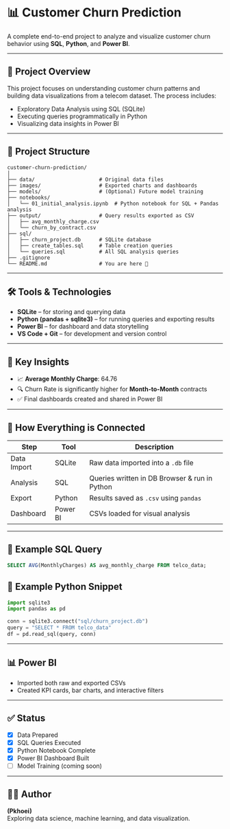 # 📊 Customer Churn Prediction

A complete end-to-end project to analyze and visualize customer churn behavior using **SQL**, **Python**, and **Power BI**.

---

## 🚀 Project Overview

This project focuses on understanding customer churn patterns and building data visualizations from a telecom dataset. The process includes:

- Exploratory Data Analysis using SQL (SQLite)
- Executing queries programmatically in Python
- Visualizing data insights in Power BI

---

## 🧱 Project Structure

```
customer-churn-prediction/
│
├── data/                     # Original data files
├── images/                   # Exported charts and dashboards
├── models/                   # (Optional) Future model training
├── notebooks/
│   └── 01_initial_analysis.ipynb  # Python notebook for SQL + Pandas analysis
├── output/                   # Query results exported as CSV
│   ├── avg_monthly_charge.csv
│   └── churn_by_contract.csv
├── sql/
│   ├── churn_project.db      # SQLite database
│   ├── create_tables.sql     # Table creation queries
│   └── queries.sql           # All SQL analysis queries
├── .gitignore
└── README.md                 # You are here 🚀
```

---

## 🛠️ Tools & Technologies

- **SQLite** – for storing and querying data  
- **Python (pandas + sqlite3)** – for running queries and exporting results  
- **Power BI** – for dashboard and data storytelling  
- **VS Code + Git** – for development and version control  

---

## 📌 Key Insights

- 📈 **Average Monthly Charge**: 64.76  
- 🔍 Churn Rate is significantly higher for **Month-to-Month** contracts  
- ✅ Final dashboards created and shared in Power BI

---

## 🔗 How Everything is Connected

| Step         | Tool        | Description |
|--------------|-------------|-------------|
| Data Import  | SQLite      | Raw data imported into a `.db` file |
| Analysis     | SQL         | Queries written in DB Browser & run in Python |
| Export       | Python      | Results saved as `.csv` using `pandas` |
| Dashboard    | Power BI    | CSVs loaded for visual analysis |

---

## 📎 Example SQL Query

```sql
SELECT AVG(MonthlyCharges) AS avg_monthly_charge FROM telco_data;
```

## 📎 Example Python Snippet

```python
import sqlite3
import pandas as pd

conn = sqlite3.connect("sql/churn_project.db")
query = "SELECT * FROM telco_data"
df = pd.read_sql(query, conn)
```

---

## 📊 Power BI

- Imported both raw and exported CSVs
- Created KPI cards, bar charts, and interactive filters

---

## ✅ Status

- [x] Data Prepared
- [x] SQL Queries Executed
- [x] Python Notebook Complete
- [x] Power BI Dashboard Built
- [ ] Model Training (coming soon)

---

## 🙋‍♀️ Author

**(Pkhoei)**  
Exploring data science, machine learning, and data visualization.